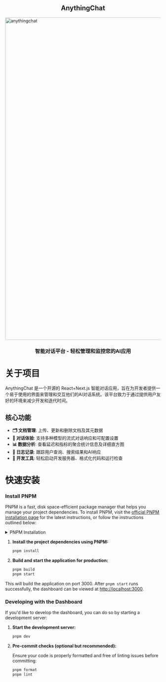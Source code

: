 <h2 align="center">
AnythingChat
</h2>
<img width="1041" alt="anythingchat" src="https://github.com/user-attachments/assets/b6ee6a78-5d37-496d-ae10-ce18eee7a1d6">
<h3 align="center">
智能对话平台 - 轻松管理和监控您的AI应用
</h3>

# 关于项目

AnythingChat 是一个开源的 React+Next.js 智能对话应用，旨在为开发者提供一个易于使用的界面来管理和交互他们的AI对话系统。该平台致力于通过提供用户友好的环境来减少开发和迭代时间。

## 核心功能

- **🗂️ 文档管理**: 上传、更新和删除文档及其元数据
- **🛝 对话体验**: 支持多种模型的流式对话响应和可配置设置
- **📊 数据分析**: 查看延迟和指标的聚合统计信息及详细直方图
- **📜 日志记录**: 跟踪用户查询、搜索结果和AI响应
- **🔧 开发工具**: 轻松启动开发服务器、格式化代码和运行检查


# 快速安装

### Install PNPM

PNPM is a fast, disk space-efficient package manager that helps you manage your project dependencies. To install PNPM, visit the [official PNPM installation page](https://pnpm.io/installation) for the latest instructions, or follow the instructions outlined below:

<details>
<summary>PNPM Installation</summary>

For Unix-based systems (Linux, macOS):

```bash
curl -fsSL https://get.pnpm.io/install.sh | sh -
```

For Windows:

```powershell
iwr https://get.pnpm.io/install.ps1 -useb | iex
```

After installing PNPM, you may need to add it to your system's PATH. Follow the instructions provided on the PNPM installation page to ensure it's properly set up.

</details>

1. **Install the project dependencies using PNPM:**

   ```bash
   pnpm install
   ```

2. **Build and start the application for production:**

   ```bash
   pnpm build
   pnpm start
   ```

This will build the application on port 3000. After `pnpm start` runs successfully, the dashboard can be viewed at [http://localhost:3000](http://localhost:3000).

### Developing with the Dashboard

If you'd like to develop the dashboard, you can do so by starting a development server:

1. **Start the development server:**

   ```bash
   pnpm dev
   ```

2. **Pre-commit checks (optional but recommended):**

   Ensure your code is properly formatted and free of linting issues before committing:

   ```bash
   pnpm format
   pnpm lint
   ```
